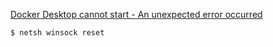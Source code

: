 [Docker Desktop cannot start - An unexpected error occurred](https://github.com/docker/for-win/issues/13273)

```sh
$ netsh winsock reset
```
